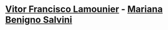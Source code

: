 # [Vitor Francisco Lamounier](https://www.facebook.com/vitflamo/) - [Mariana Benigno Salvini](https://www.facebook.com/mariana.benigno.96e/)